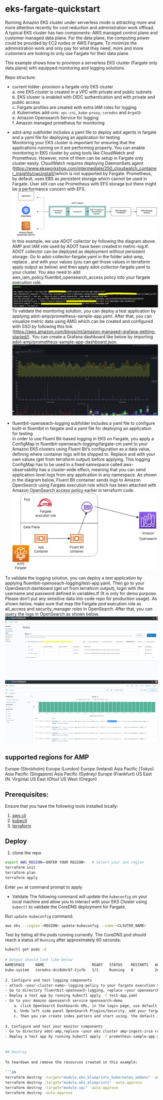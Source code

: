 # eks-fargate-quickstart

Running Amazon EKS cluster under serverless mode is attracting more and more attention recently for cost reduction and administration work offload. A typical EKS cluster has two components: AWS managed control plane and customer managed data plane. For the data plane, the computing power could be provided by EC2 nodes or AWS Fargate. To minimize the administration work and only pay for what they need, more and more customers are looking to only use Fargate for their data plane.

This example shows how to provision a serverless EKS cluster (Fargate only data plane) with equipped monitoring and logging solutions.

Repo structure:

- current folder: provision a fargate only EKS cluster <br>
  a. one EKS cluster is created in a VPC with private and public subnets<br>
  b. EKS cluster is enabled with OIDC authentication and with private and public access<br>
  c. Fargate profiles are created with extra IAM roles for logging<br>
  d. Kubernetes add-ons: `vpc-cni`, `kube-proxy`, `coredns` and `ArgoCD`<br>
  e. Amazon Opensearch Service for logging<br>
  f. Amazon managed prmetheus for monitoring <br>

- adot-amp subfolder includes a yaml file to deploy adot agents in fargate and a yaml file for deploying an application for testing <br>
Monitoring your EKS cluster is important for ensuring that the applications running on it are performing properly. You can enable monitoring in EKS cluster by using tools like CloudWatch and Prometheus. However, none of them can be setup in Fargate only cluster easily. CloudWatch requires deploying DaemonSets agent (https://www.eksworkshop.com/intermediate/250_cloudwatch_container_insights/cwcinstall/)which is not supported by Fargate. Prometheus, by default, uses EBS as persistent storage which cannot be used in Fargate. User still can use Prometheus with EFS storage but there might be a performance concern with EFS.
   ![Alt text](./images/adot.png) <br>
In this example, we use ADOT collector by following the diagram above. AMP and IAM role used by ADOT have been created in metric-log.tf. ADOT collector can be deployed as deployment without persistent storage. Go to adot-collector-fargate.yaml in the folder adot-amp, replace <your eks cluster amp-ingest-irsa role>, <your amp remote write endpoint> and <your region> with your values (you can get those values in terraform apply output as below) and then apply adot-collector-fargate.yaml to your cluster. You also need to add aws_iam_policy.fluentbit_opensearch_access policy into your fargate execution role. 
   ![Alt text](./images/tf-output.png)<br>
To validate the monitoring solution, you can deploy a test application by applying adot-amp/prometheus-sample-app.yaml. After that, you can visualize metric data using AMG which can be created and configured with SSO by following this link (https://aws.amazon.com/blogs/mt/amazon-managed-grafana-getting-started/). You can create a Grafana dashboard like below by importing adot-amp/prometheus-sample-app-dashboard.json.
![Alt text](./images/amg.png)

- fluentbit-openseach-logging subfolder includes a yaml file to configure built-in fluentbit in fargate and a yaml file for deploying an application for testing <br>
In order to use Fluent Bit-based logging in EKS on Fargate, you apply a ConfigMap in fluentbit-openseach-logging/fargate-cm.yaml to your Amazon EKS clusters using Fluent Bit’s configuration as a data value, defining where container logs will be shipped to. Replace <your opensearch domain> and <your region> with your own values (get from terraform output) before applying. This logging ConfigMap has to be used in a fixed namespace called aws-observability has a cluster-wide effect, meaning that you can send application-level logs from any application in any namespace. As shown in the diagram below, Fluent Bit container sends logs to Amazon OpenSearch using Fargate execution role which has been attached with Amazon OpenSearch access policy earlier in terraform code.<br>
   ![Alt text](./images/Fluent-bit-opensearch.drawio.png)

To validate the logging solution, you can deploy a test application by applying fluentbit-openseach-logging/test-app.yaml. Then go to your OpenSearch dashboard (get url from terraform output), login with the username and password defined in variables.tf (It is only for demo purpose. Please don’t put any sensitive data into code repo for production usage). As shown below, make sure that map the Fargate pod execution role as all_access and security_manager roles in OpenSearch. After that, you can query the logs in OpenSearch as shown below.
   ![Alt text](./images/opensearch1.png)
     ![Alt text](./images/opensearch2.png)

## supported regions for AMP
Europe (Stockholm)
Europe (London)
Europe (Ireland)
Asia Pacific (Tokyo)
Asia Pacific (Singapore)
Asia Pacific (Sydney)
Europe (Frankfurt)
US East (N. Virginia)
US East (Ohio)
US West (Oregon)


## Prerequisites:

Ensure that you have the following tools installed locally:

1. [aws cli](https://docs.aws.amazon.com/cli/latest/userguide/install-cliv2.html)
2. [kubectl](https://Kubernetes.io/docs/tasks/tools/)
3. [terraform](https://learn.hashicorp.com/tutorials/terraform/install-cli)

## Deploy

1. clone the repo

```sh
export AWS_REGION=<ENTER YOUR REGION>   # Select your own region
terraform init
terraform plan
terraform apply
```

Enter `yes` at command prompt to apply

- Validate
The following command will update the `kubeconfig` on your local machine and allow you to interact with your EKS Cluster using `kubectl` to validate the CoreDNS deployment for Fargate.

Run `update-kubeconfig` command:

```sh
aws eks --region <REGION> update-kubeconfig --name <CLSUTER_NAME>
```

Test by listing all the pods running currently. The CoreDNS pod should reach a status of `Running` after approximately 60 seconds:

```sh
kubectl get pods -A

# Output should look like below
NAMESPACE     NAME                      READY   STATUS    RESTARTS   AGE
kube-system   coredns-dcc8d4c97-2jvfb   1/1     Running   0          2m28s

2. Configure and test logging components
- attach <your-cluster-name>-logging-policy to your fargate execution role
- Go to directory fluentbit-openseach-logging, replace <your opensearch domain> and <your region> in fargate-cm.yaml with your setup values. then run  kubectl apply -f  fargate-cm.yaml
- Deploy a test app by running kubectl apply -f test-app.yaml
- Go to your Amazon opensearch service opensearch-demo
    a. click OpenSearch Dashboards URL, in the login page, use default username/password defined in variables.tf
    b. Unde left side panel OpenSearch Plugins/Security, add your fargate execution role arn into all_access adn security_manager Role
    c. Then you can create index pattern and start using. the default index pattern is fargate_log

3. Configure and test your monitor components
- Go to directory adot-amp,replace <your eks cluster amp-ingest-irsa role>, <your amp remote write endpoint> and <your region> in adot-collector-fargate.yaml with your setup values. then run  kubectl apply -f adot-collector-fargate.yaml
- Deploy a test app by running kubectl apply -f prometheus-sample-app.yaml


## Destroy

To teardown and remove the resources created in this example:

```sh
terraform destroy -target="module.eks_blueprints_kubernetes_addons" -auto-approve
terraform destroy -target="module.eks_blueprints" -auto-approve
terraform destroy -target="module.vpc" -auto-approve
terraform destroy -auto-approve
```
